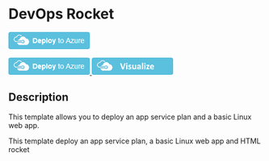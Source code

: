 # DevOps Rocket


<a href="https://portal.azure.com/#create/Microsoft.Template/uri/https://raw.githubusercontent.com/drffej/rocket/master/azuredeploy.json"  target="_blank"><img src="https://raw.githubusercontent.com/Azure/azure-quickstart-templates/master/1-CONTRIBUTION-GUIDE/images/deploytoazure.png" /></a>

<a href="https://portal.azure.com/#create/Microsoft.Template/uri/https%3A%2F%2Fraw.githubusercontent.com%2FAzure%2Fazure-quickstart-templates%2Fmaster%2F101-webapp-basic-linux%2Fazuredeploy.json" target="_blank">
<img src="https://raw.githubusercontent.com/Azure/azure-quickstart-templates/master/1-CONTRIBUTION-GUIDE/images/deploytoazure.png" />
</a>
<a href="http://armviz.io/#/?load=https%3A%2F%2Fraw.githubusercontent.com%2FAzure%2Fazure-quickstart-templates%2Fmaster%2F101-webapp-basic-linux%2Fazuredeploy.json" target="_blank">
<img src="https://raw.githubusercontent.com/Azure/azure-quickstart-templates/master/1-CONTRIBUTION-GUIDE/images/visualizebutton.png" />
</a>

## Description

This template allows you to deploy an app service plan and a basic Linux web app.




This template deploy an app service plan, a basic Linux web app and HTML rocket
